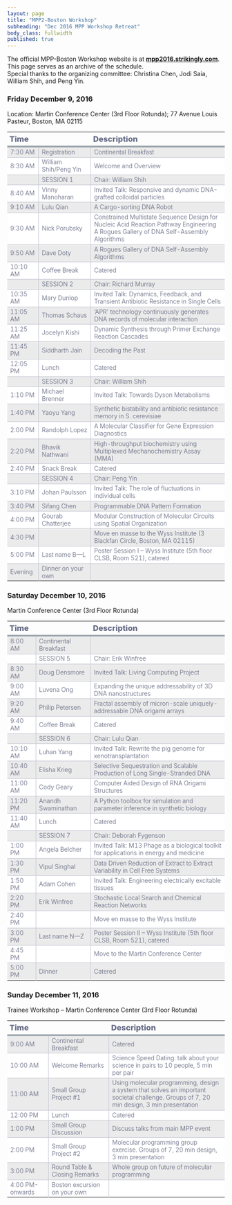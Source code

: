 ```yaml
---
layout: page
title: "MPP2-Boston Workshop"
subheading: "Dec 2016 MPP Workshop Retreat"
body_class: fullwidth
published: true
---
```


<style>

body {
  font-size: 14px;
  font-weight: 400;
  text-rendering: optimizeLegibility;
}

div.table-title {
  display: block;
  margin: auto;
  max-width: 600px;
  padding:5px;
  width: 100%;
}

.table-title h3 {
   color: #cc0000;
   font-size: 30px;
   font-weight: 400;
   font-style:normal;
   font-family: "Roboto", helvetica, arial, sans-serif;
   text-shadow: -1px -1px 1px rgba(0, 0, 0, 0.1);
   text-transform:uppercase;
}


/*** Table Styles **/

.table-fill {
  background: white;
  border-radius:3px;
  border-collapse: collapse;
  height: 320px;
  margin: auto;
  max-width: 600px;
  padding: 5px;
  width: 100%;
  box-shadow: 0 5px 10px rgba(0, 0, 0, 0.1);
  animation: float 5s infinite;
}

th {
  /*color:#cc0000;*/
  border-bottom:4px solid #9ea7af;
  /*border-right: 1px solid #343a45;*/
  font-size:18px;
  font-weight: 800;
  padding:5px;
  text-align:left;
  /*text-shadow: 0 1px 1px rgba(0, 0, 0, 0.1);*/
  vertical-align:middle;
}

th:first-child {
  border-top-left-radius:3px;
}

th:last-child {
  border-top-right-radius:3px;
  border-right:none;
}

tr {
  border-top: 1px solid #C1C3D1;
  border-bottom-: 1px solid #C1C3D1;
  color:#666B85;
  font-size:14px;
  font-weight:normal;
  text-shadow: 0 1px 1px rgba(256, 256, 256, 0.1);
}

tr:hover td {
  background:#4E5066;
  color:#FFFFFF;
  border-top: 1px solid #22262e;
  border-bottom: 1px solid #22262e;
}

tr:first-child {
  border-top:none;
}

tr:last-child {
  border-bottom:none;
}

tr:nth-child(odd) td {
  background:#EBEBEB;
}

tr:nth-child(odd):hover td {
  background:#4E5066;
}

tr:last-child td:first-child {
  border-bottom-left-radius:3px;
}

tr:last-child td:last-child {
  border-bottom-right-radius:3px;
}

td {
  background:#FFFFFF;
  text-align:left;
  vertical-align:middle;
  font-weight:300;
  font-size:14px;
  text-shadow: -1px -1px 1px rgba(0, 0, 0, 0.1);
  border-right: 1px solid #C1C3D1;
  max-width: 500px;
}

td:last-child {
  border-right: 0px;
}

th.text-left {
  text-align: left;
}

th.text-center {
  text-align: center;
}

th.text-right {
  text-align: right;
}

td.text-left {
  text-align: left;
}

td.text-center {
  text-align: center;
}

td.text-right {
  text-align: right;
}
</style>


The official MPP-Boston Workshop website is at **[mpp2016.strikingly.com](http://mpp2016.strikingly.com/)**. This page serves as an archive of the schedule.<br>Special thanks to the organizing committee: Christina Chen, Jodi Saia, William Shih, and Peng Yin.

### Friday December 9, 2016

Location: Martin Conference Center (3rd Floor Rotunda); 77 Avenue Louis Pasteur, Boston, MA 02115

|Time||Description|
|-|-|-|
|7:30 AM|Registration|Continental Breakfast|
|8:30 AM|William Shih/Peng Yin|Welcome and Overview|
||SESSION 1|Chair: William Shih|
|8:40 AM|Vinny Manoharan |Invited Talk: Responsive and dynamic DNA-grafted colloidal particles|
|9:10 AM|Lulu Qian|A Cargo-sorting DNA Robot|
|9:30 AM|Nick Porubsky |Constrained Multistate Sequence Design for Nucleic Acid Reaction Pathway Engineering A Rogues Gallery of DNA Self-Assembly Algorithms|
|9:50 AM|Dave Doty|A Rogues Gallery of DNA Self-Assembly Algorithms|
|10:10 AM|Coffee Break|Catered|
||SESSION 2|Chair: Richard Murray|
|10:35 AM|Mary Dunlop|Invited Talk: Dynamics, Feedback, and Transient Antibiotic Resistance in Single Cells|
|11:05 AM|Thomas Schaus|‘APR' technology continuously generates DNA records of molecular interaction|
|11:25 AM|Jocelyn Kishi|Dynamic Synthesis through Primer Exchange Reaction Cascades|
|11:45 PM|Siddharth Jain|Decoding the Past|
|12:05 PM|Lunch|Catered|
||SESSION 3|Chair: William Shih|
|1:10 PM|Michael Brenner|Invited Talk: Towards Dyson Metabolisms|
|1:40 PM|Yaoyu Yang|Synthetic bistability and antibiotic resistance memory in S. cerevisiae|
|2:00 PM|Randolph Lopez|A Molecular Classifier for Gene Expression Diagnostics|
|2:20 PM|Bhavik Nathwani|High-throughput biochemistry using Multiplexed Mechanochemistry Assay (MMA)|
|2:40 PM|Snack Break|Catered|
||SESSION 4|Chair: Peng Yin|
|3:10 PM|Johan Paulsson |Invited Talk: The role of fluctuations in individual cells|
|3:40 PM|Sifang Chen |Programmable DNA Pattern Formation|
|4:00 PM|Gourab Chatterjee |Modular Construction of Molecular Circuits using Spatial Organization|
|4:30 PM||Move en masse to the Wyss Institute (3 Blackfan Circle, Boston, MA 02115)|
|5:00 PM|Last name B—L|Poster Session I – Wyss Institute (5th floor CLSB, Room 521), catered|
|Evening|Dinner on your own||

### Saturday December 10, 2016

Martin Conference Center (3rd Floor Rotunda)

|Time||Description|
|-|-|-|
|8:00 AM|Continental Breakfast||
||SESSION 5|Chair: Erik Winfree|
|8:30 AM|Doug Densmore|Invited Talk: Living Computing Project|
|9:00 AM|Luvena Ong|Expanding the unique addressability of 3D DNA nanostructures|
|9:20 AM|Philip Petersen|Fractal assembly of micron-scale uniquely-addressable DNA origami arrays|
|9:40 AM|Coffee Break|Catered|
||SESSION 6|Chair: Lulu Qian|
|10:10 AM|Luhan Yang|Invited Talk: Rewrite the pig genome for xenotransplantation|
|10:40 AM|Elisha Krieg|Selective Sequestration and Scalable Production of Long Single-Stranded DNA|
|11:00 AM|Cody Geary|Computer Aided Design of RNA Origami Structures|
|11:20 PM|Anandh Swaminathan|A Python toolbox for simulation and parameter inference in synthetic biology|
|11:40 AM|Lunch|Catered|
||SESSION 7|Chair: Deborah Fygenson|
|1:00 PM|Angela Belcher|Invited Talk: M13 Phage as a biological toolkit for applications in energy and medicine|
|1:30 PM|Vipul Singhal|Data Driven Reduction of Extract to Extract Variability in Cell Free Systems|
|1:50 PM|Adam Cohen|Invited Talk: Engineering electrically excitable tissues|
|2:20 PM|Erik Winfree|Stochastic Local Search and Chemical Reaction Networks|
|2:40 PM||Move en masse to the Wyss Institute|
|3:00 PM|Last name N—Z|Poster Session II – Wyss Institute (5th floor CLSB, Room 521), catered|
|4:45 PM||Move to the Martin Conference Center|
|5:00 PM|Dinner|Catered|

### Sunday December 11, 2016

Trainee Workshop – Martin Conference Center (3rd Floor Rotunda)

|Time||Description|
|-|-|-|
|9:00 AM|Continental Breakfast|Catered|
|10:00 AM|Welcome Remarks|Science Speed Dating: talk about your science in pairs to 10 people, 5 min per pair|
|11:00 AM|Small Group Project #1|Using molecular programming, design a system that solves an important societal challenge. Groups of 7, 20 min design, 3 min presentation|
|12:00 PM|Lunch|Catered|
|1:00 PM|Small Group Discussion|Discuss talks from main MPP event|
|2:00 PM|Small Group Project #2|Molecular programming group exercise. Groups of 7, 20 min design, 3 min presentation|
|3:00 PM|Round Table & Closing Remarks|Whole group on future of molecular programming|
|4:00 PM-onwards|Boston excursion on your own||